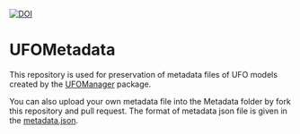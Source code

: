 [![DOI](https://zenodo.org/badge/516074861.svg)](https://zenodo.org/badge/latestdoi/516074861)

# UFOMetadata
This repository is used for preservation of metadata files of UFO models created by the [UFOManager](https://github.com/Neubauer-Group/UFOManager) package.

You can also upload your own metadata file into the Metadata folder by fork this repository and pull request. The format of metadata json file is given in the [metadata.json](https://github.com/Neubauer-Group/UFOModel_Metadata_Preservation/blob/main/metadata.json).
